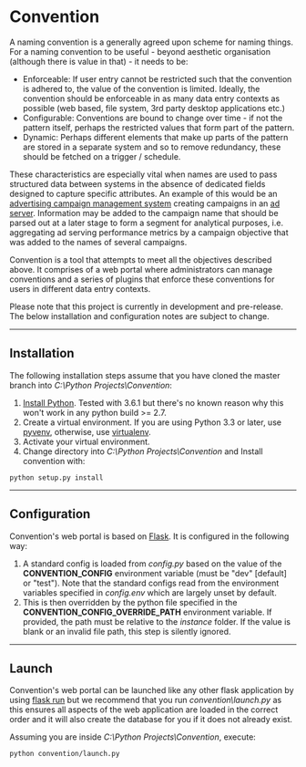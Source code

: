 # Convention

A naming convention is a generally agreed upon scheme for naming things. For a naming convention to be useful - beyond aesthetic organisation (although there is value in that) - it needs to be:
- Enforceable: If user entry cannot be restricted such that the convention is adhered to, the value of the convention is limited. Ideally, the convention should be enforceable in as many data entry contexts as possible (web based, file system, 3rd party desktop applications etc.)
- Configurable: Conventions are bound to change over time - if not the pattern itself, perhaps the restricted values that form part of the pattern.
- Dynamic: Perhaps different elements that make up parts of the pattern are stored in a separate system and so to remove redundancy, these should be fetched on a trigger / schedule.

These characteristics are especially vital when names are used to pass structured data between systems in the absence of dedicated fields designed to capture specific attributes. An example of this would be an [advertising campaign management system](https://www.techopedia.com/definition/30994/campaign-management-system-cms "Techopedia: Campaign Management System") creating campaigns in an [ad server](https://en.wikipedia.org/wiki/Ad_serving "Wiki: Ad serving"). Information may be added to the campaign name that should be parsed out at a later stage to form a segment for analytical purposes, i.e. aggregating ad serving performance metrics by a campaign objective that was added to the names of several campaigns.

Convention is a tool that attempts to meet all the objectives described above. It comprises of a web portal where administrators can manage conventions and a series of  plugins that enforce these conventions for users in different data entry contexts.

Please note that this project is currently in development and pre-release. The below installation and configuration notes are subject to change.


***


## Installation

The following installation steps assume that you have cloned the master branch into *C:\Python Projects\Convention*:
1. [Install Python](https://www.python.org/downloads/ "Download Python"). Tested with 3.6.1 but there's no known reason why this won't work in any python build >= 2.7.
2. Create a virtual environment. If you are using Python 3.3 or later, use [pyvenv](https://docs.python.org/3/library/venv.html "Python 3 Docs: venv"), otherwise, use [virtualenv](https://pypi.python.org/pypi/virtualenv "PyPI: virtualenv").
3. Activate your virtual environment.
4. Change directory into *C:\Python Projects\Convention* and Install convention with:
```
python setup.py install
```


***


## Configuration

Convention's web portal is based on [Flask](http://flask.pocoo.org/ "Flask"). It is configured in the following way:
1. A standard config is loaded from *config.py* based on the value of the **CONVENTION_CONFIG** environment variable (must be "dev" [default] or "test"). Note that the standard configs read from the environment variables specified in *config.env* which are largely unset by default.
2. This is then overridden by the python file specified in the **CONVENTION_CONFIG_OVERRIDE_PATH** environment variable. If provided, the path must be relative to the *instance* folder. If the value is blank or an invalid file path, this step is silently ignored.


***

## Launch

Convention's web portal can be launched like any other flask application by using [flask run](http://flask.pocoo.org/docs/0.12/quickstart/, "Flask: Quickstart") but we recommend that you run *convention\launch.py* as this ensures all aspects of the web application are loaded in the correct order and it will also create the database for you if it does not already exist.

Assuming you are inside *C:\Python Projects\Convention*, execute:
```
python convention/launch.py
```
